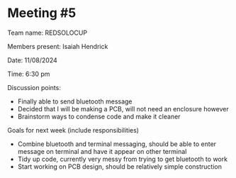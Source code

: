 # Meeting #5

Team name: REDSOLOCUP

Members present: Isaiah Hendrick

Date: 11/08/2024

Time: 6:30 pm

Discussion points: 

* Finally able to send bluetooth message
* Decided that I will be making a PCB, will not need an enclosure however
* Brainstorm ways to condense code and make it cleaner

Goals for next week (include responsibilities)

* Combine bluetooth and terminal messaging, should be able to enter message on terminal and have it appear on other terminal
* Tidy up code, currently very messy from trying to get bluetooth to work
* Start working on PCB design, should be relatively simple construction

